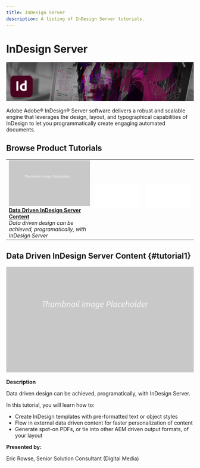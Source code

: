 ```yaml
---
title: InDesign Server
description: A listing of InDesign Server tutorials.
---
```


# InDesign Server

![Tutorial Hero Image](../assets/InDesignServer.jpg)

Adobe Adobe® InDesign® Server  software delivers a robust and scalable engine that leverages the design, layout, and typographical capabilities of InDesign to let you programmatically create engaging automated documents.

## Browse Product Tutorials

<table>
<tr>
 <td>
   <a href="indesignserver.md#tutorial1">
      <img alt="Data Driven InDesign Server Content" src="../assets//table_placeholder.png" />
   </a>
    <div>
   <a href="indesignserver.md#tutorial1"><strong>Data Driven InDesign Server Content</strong></a>
    </div>
    <em>Data driven design can be achieved, programatically, with InDesign Server</em>
    <br>
  </td>
  <td>
    <img alt="Spacer" src="../assets/Whitespacer.png" />
    <div>
    <br>
  </td>
  <td>
    <img alt="Spacer" src="../assets/Whitespacer.png" />
    <div>
    <br>
  </td>
</tr>
</table>

## Data Driven InDesign Server Content {#tutorial1}

![Video Hero Placeholder Image](../assets/table_placeholder.png)

**Description**

Data driven design can be achieved, programatically, with InDesign Server. 

In this tutorial, you will learn how to:
* Create InDesign templates with pre-formatted text or object styles
* Flow in external data driven content for faster personalization of content
* Generate spot-on PDFs, or tie into other AEM driven output formats, of your layout

**Presented by:**

Eric Rowse, Senior Solution Consultant (Digital Media)